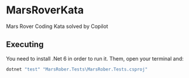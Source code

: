 # MarsRoverKata

Mars Rover Coding Kata solved by Copilot

## Executing

You need to install .Net 6 in order to run it. Them, open your terminal and:

```bash
dotnet "test" "MarsRober.Tests\MarsRober.Tests.csproj"
```
